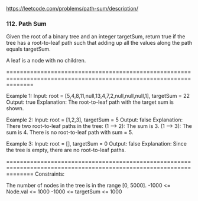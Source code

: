 https://leetcode.com/problems/path-sum/description/

### 112. Path Sum

Given the root of a binary tree and an integer targetSum, return true if the tree has a root-to-leaf path such that adding up all the values along the path equals targetSum.

A leaf is a node with no children.

====================================================================================================================

Example 1:
Input: root = [5,4,8,11,null,13,4,7,2,null,null,null,1], targetSum = 22
Output: true
Explanation: The root-to-leaf path with the target sum is shown.

Example 2:
Input: root = [1,2,3], targetSum = 5
Output: false
Explanation: There two root-to-leaf paths in the tree:
(1 --> 2): The sum is 3.
(1 --> 3): The sum is 4.
There is no root-to-leaf path with sum = 5.

Example 3:
Input: root = [], targetSum = 0
Output: false
Explanation: Since the tree is empty, there are no root-to-leaf paths.

====================================================================================================================
Constraints:

The number of nodes in the tree is in the range [0, 5000].
-1000 <= Node.val <= 1000
-1000 <= targetSum <= 1000